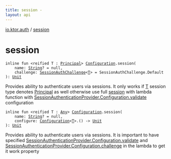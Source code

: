```yaml
---
title: session - 
layout: api
---
```


<div class='api-docs-breadcrumbs'><a href="index.html">io.ktor.auth</a> / <a href="./session.html">session</a></div>

# session

<div class="overload-group" markdown="1">

<div class="signature"><code><span class="keyword">inline</span> <span class="keyword">fun </span><span class="symbol">&lt;</span><span class="keyword">reified</span>&nbsp;<span class="identifier">T</span>&nbsp;<span class="symbol">:</span>&nbsp;<a href="-principal.html"><span class="identifier">Principal</span></a><span class="symbol">&gt;</span> <a href="-authentication/-configuration/index.html"><span class="identifier">Configuration</span></a><span class="symbol">.</span><span class="identifier">session</span><span class="symbol">(</span><br/>&nbsp;&nbsp;&nbsp;&nbsp;<span class="parameterName" id="io.ktor.auth$session(io.ktor.auth.Authentication.Configuration, kotlin.String, io.ktor.auth.SessionAuthChallenge((io.ktor.auth.session.T)))/name">name</span><span class="symbol">:</span>&nbsp;<a href="https://kotlinlang.org/api/latest/jvm/stdlib/kotlin/-string/index.html"><span class="identifier">String</span></a><span class="symbol">?</span>&nbsp;<span class="symbol">=</span>&nbsp;null<span class="symbol">, </span><br/>&nbsp;&nbsp;&nbsp;&nbsp;<span class="parameterName" id="io.ktor.auth$session(io.ktor.auth.Authentication.Configuration, kotlin.String, io.ktor.auth.SessionAuthChallenge((io.ktor.auth.session.T)))/challenge">challenge</span><span class="symbol">:</span>&nbsp;<a href="-session-auth-challenge/index.html"><span class="identifier">SessionAuthChallenge</span></a><span class="symbol">&lt;</span><a href="session.html#T"><span class="identifier">T</span></a><span class="symbol">&gt;</span>&nbsp;<span class="symbol">=</span>&nbsp;SessionAuthChallenge.Default<br/><span class="symbol">)</span><span class="symbol">: </span><a href="https://kotlinlang.org/api/latest/jvm/stdlib/kotlin/-unit/index.html"><span class="identifier">Unit</span></a></code></div>

Provides ability to authenticate users via sessions. It only works if <a href="session.html#T">T</a> session type denotes <a href="-principal.html">Principal</a> as well
otherwise use full <a href="./session.md">session</a> with lambda function with <a href="-session-authentication-provider/-configuration/validate.html">SessionAuthenticationProvider.Configuration.validate</a> configuration

</div>
<div class="overload-group" markdown="1">

<div class="signature"><code><span class="keyword">inline</span> <span class="keyword">fun </span><span class="symbol">&lt;</span><span class="keyword">reified</span>&nbsp;<span class="identifier">T</span>&nbsp;<span class="symbol">:</span>&nbsp;<a href="https://kotlinlang.org/api/latest/jvm/stdlib/kotlin/-any/index.html"><span class="identifier">Any</span></a><span class="symbol">&gt;</span> <a href="-authentication/-configuration/index.html"><span class="identifier">Configuration</span></a><span class="symbol">.</span><span class="identifier">session</span><span class="symbol">(</span><br/>&nbsp;&nbsp;&nbsp;&nbsp;<span class="parameterName" id="io.ktor.auth$session(io.ktor.auth.Authentication.Configuration, kotlin.String, kotlin.Function1((io.ktor.auth.SessionAuthenticationProvider.Configuration((io.ktor.auth.session.T)), kotlin.Unit)))/name">name</span><span class="symbol">:</span>&nbsp;<a href="https://kotlinlang.org/api/latest/jvm/stdlib/kotlin/-string/index.html"><span class="identifier">String</span></a><span class="symbol">?</span>&nbsp;<span class="symbol">=</span>&nbsp;null<span class="symbol">, </span><br/>&nbsp;&nbsp;&nbsp;&nbsp;<span class="parameterName" id="io.ktor.auth$session(io.ktor.auth.Authentication.Configuration, kotlin.String, kotlin.Function1((io.ktor.auth.SessionAuthenticationProvider.Configuration((io.ktor.auth.session.T)), kotlin.Unit)))/configure">configure</span><span class="symbol">:</span>&nbsp;<a href="-session-authentication-provider/-configuration/index.html"><span class="identifier">Configuration</span></a><span class="symbol">&lt;</span><a href="session.html#T"><span class="identifier">T</span></a><span class="symbol">&gt;</span><span class="symbol">.</span><span class="symbol">(</span><span class="symbol">)</span>&nbsp;<span class="symbol">-&gt;</span>&nbsp;<a href="https://kotlinlang.org/api/latest/jvm/stdlib/kotlin/-unit/index.html"><span class="identifier">Unit</span></a><br/><span class="symbol">)</span><span class="symbol">: </span><a href="https://kotlinlang.org/api/latest/jvm/stdlib/kotlin/-unit/index.html"><span class="identifier">Unit</span></a></code></div>

Provides ability to authenticate users via sessions. It is important to have
specified <a href="-session-authentication-provider/-configuration/validate.html">SessionAuthenticationProvider.Configuration.validate</a> and
<a href="-session-authentication-provider/-configuration/challenge.html">SessionAuthenticationProvider.Configuration.challenge</a> in the lambda
to get it work property

</div>
